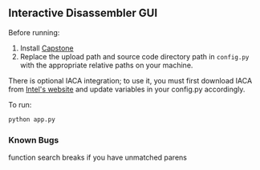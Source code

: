 ## Interactive Disassembler GUI

Before running:

1. Install [Capstone](http://www.capstone-engine.org/download.html)
2. Replace the upload path and source code directory path in `config.py` with the appropriate relative paths on your machine.

There is optional IACA integration; to use it, you must first download IACA from [Intel's website](https://software.intel.com/en-us/articles/intel-architecture-code-analyzer-download) and update variables in your config.py accordingly.

To run:
```python
python app.py
```

### Known Bugs
function search breaks if you have unmatched parens

